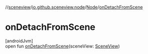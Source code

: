 //[sceneview](../../../index.md)/[io.github.sceneview.node](../index.md)/[Node](index.md)/[onDetachFromScene](on-detach-from-scene.md)

# onDetachFromScene

[androidJvm]\
open fun [onDetachFromScene](on-detach-from-scene.md)(sceneView: [SceneView](../../io.github.sceneview/-scene-view/index.md))
